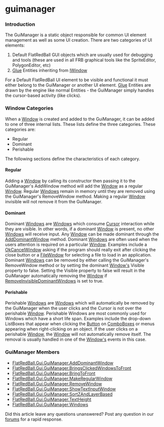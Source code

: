 # guimanager

### Introduction

The GuiManager is a static object responsible for common UI element management as well as some UI creation. There are two categories of UI elements:

1. Default FlatRedBall GUI objects which are usually used for debugging and tools (these are used in all FRB graphical tools like the SpriteEditor, PolygonEditor, etc)
2. [Glue](../../../../../frb/docs/index.php) Entities inheriting from [IWindow](../../../../../frb/docs/index.php)

For a Default FlatRedBall UI element to be visible and functional it must either belong to the GuiManager or another UI element. [Glue](../../../../../frb/docs/index.php) Entities are drawn by the engine like normal Entities - the GuiManager simply handles the cursor-based activity (like clicks).

### Window Categories

When a [Window](../../../../../frb/docs/index.php) is created and added to the GuiManager, it can be added to one of three internal lists. These lists define the three categories. These categories are:

* Regular
* Dominant
* Perishable

The following sections define the characteristics of each category.

#### Regular

Adding a [Window](../../../../../frb/docs/index.php) by calling its constructor then passing it to the GuiManager's AddWindow method will add the [Window](../../../../../frb/docs/index.php) as a regular [Window](../../../../../frb/docs/index.php). Regular [Windows](../../../../../frb/docs/index.php) remain in memory until they are removed using the GuiManager's RemoveWindow method. Making a regular [Window](../../../../../frb/docs/index.php) invisible will not remove it from the GuiManager.

#### Dominant

Dominant [Windows](../../../../../frb/docs/index.php) are [Windows](../../../../../frb/docs/index.php) which consume [Cursor](../../../../../frb/docs/index.php) interaction while they are visible. In other words, if a dominant [Window](../../../../../frb/docs/index.php) is present, no other [Windows](../../../../../frb/docs/index.php) will receive input. Any [Window](../../../../../frb/docs/index.php) can be made dominant through the [AddDominantWindow](../../../../../frb/docs/index.php) method. Dominant [Windows](../../../../../frb/docs/index.php) are often used when the users attention is required on a particular [Window](../../../../../frb/docs/index.php). Examples include a [OkCancelWindow](../../../../../frb/docs/index.php) asking if the program should really exit after clicking the close button or a [FileWindow](../../../../../frb/docs/index.php) for selecting a file to load in an application. Dominant [Windows](../../../../../frb/docs/index.php) can be removed by either calling the GuiManager's RemoveWindow method or by setting the dominant [Window's](../../../../../frb/docs/index.php) Visible property to false. Setting the Visible property to false will result in the GuiManager automatically removing the [Window](../../../../../frb/docs/index.php) if [RemoveInvisibleDominantWindows](../../../../../frb/docs/index.php) is set to true.

#### Perishable

Perishable [Windows](../../../../../frb/docs/index.php) are [Windows](../../../../../frb/docs/index.php) which will automatically be removed by the GuiManager when the user clicks and the Cursor is not over the perishable [Window](../../../../../frb/docs/index.php). Perishable Windows are most commonly used for Windows which have a short life span. Examples include the drop-down ListBoxes that appear when clicking the [Button](../../../../../frb/docs/index.php) on [ComboBoxes](../../../../../frb/docs/index.php) or menus appearing when right-clicking on an object. If the user clicks on a perishable [Window](../../../../../frb/docs/index.php), the [Window](../../../../../frb/docs/index.php) will not automatically remove itself. The removal is usually handled in one of the [Window's](../../../../../frb/docs/index.php) events in this case.

### GuiManager Members

* [FlatRedBall.Gui.GuiManager.AddDominantWindow](../../../../../frb/docs/index.php)
* [FlatRedBall.Gui.GuiManager.BringsClickedWindowsToFront](../../../../../frb/docs/index.php)
* [FlatRedBall.Gui.GuiManager.BringToFront](../../../../../frb/docs/index.php)
* [FlatRedBall.Gui.GuiManager.MakeRegularWindow](../../../../../frb/docs/index.php)
* [FlatRedBall.Gui.GuiManager.RemoveWindow](../../../../../frb/docs/index.php)
* [FlatRedBall.Gui.GuiManager.ShowTextInputWindow](../../../../../frb/docs/index.php)
* [FlatRedBall.Gui.GuiManager.SortZAndLayerBased](../../../../../frb/docs/index.php)
* [FlatRedBall.Gui.GuiManager.TextHeight](../../../../../frb/docs/index.php)
* [FlatRedBall.Gui.GuiManager.Windows](../../../../../frb/docs/index.php)

Did this article leave any questions unanswered? Post any question in our [forums](../../../../../frb/forum.md) for a rapid response.
